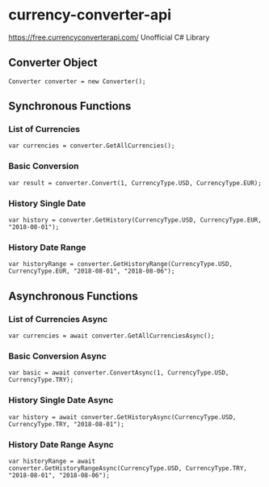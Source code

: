 # currency-converter-api
https://free.currencyconverterapi.com/ Unofficial C# Library

## Converter Object
```
Converter converter = new Converter();
```

## Synchronous Functions
### List of Currencies
```
var currencies = converter.GetAllCurrencies();
```

### Basic Conversion
```
var result = converter.Convert(1, CurrencyType.USD, CurrencyType.EUR);
```

### History Single Date
```
var history = converter.GetHistory(CurrencyType.USD, CurrencyType.EUR, "2018-08-01");
```

### History Date Range
```
var historyRange = converter.GetHistoryRange(CurrencyType.USD, CurrencyType.EUR, "2018-08-01", "2018-08-06");
```

## Asynchronous Functions
### List of Currencies Async
```
var currencies = await converter.GetAllCurrenciesAsync();
```

### Basic Conversion Async
```
var basic = await converter.ConvertAsync(1, CurrencyType.USD, CurrencyType.TRY);
```

### History Single Date Async
```
var history = await converter.GetHistoryAsync(CurrencyType.USD, CurrencyType.TRY, "2018-08-01");
```

### History Date Range Async
```
var historyRange = await converter.GetHistoryRangeAsync(CurrencyType.USD, CurrencyType.TRY, "2018-08-01", "2018-08-06");
```
